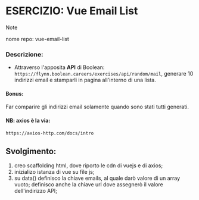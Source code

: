 # ESERCIZIO: Vue Email List

> [!NOTE]
>
> nome repo: vue-email-list

### Descrizione:

- Attraverso l'apposita **API** di Boolean:
`https://flynn.boolean.careers/exercises/api/random/mail`,
generare 10 indirizzi email e stamparli in pagina all'interno di una lista.

#### Bonus:
Far comparire gli indirizzi email solamente quando sono stati tutti generati.

#### NB: axios è la via:
`https://axios-http.com/docs/intro`

## Svolgimento:
1. creo scaffolding html, dove riporto le cdn di vuejs e di axios;
2. inizializo istanza di vue su file js;
3. su data() definisco la chiave emails, al quale darò valore di un array vuoto; definisco anche la chiave url dove assegnerò il valore dell'indirizzo API;
